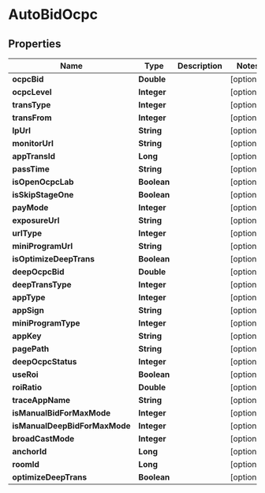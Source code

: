 

# AutoBidOcpc


## Properties

Name | Type | Description | Notes
------------ | ------------- | ------------- | -------------
**ocpcBid** | **Double** |  |  [optional]
**ocpcLevel** | **Integer** |  |  [optional]
**transType** | **Integer** |  |  [optional]
**transFrom** | **Integer** |  |  [optional]
**lpUrl** | **String** |  |  [optional]
**monitorUrl** | **String** |  |  [optional]
**appTransId** | **Long** |  |  [optional]
**passTime** | **String** |  |  [optional]
**isOpenOcpcLab** | **Boolean** |  |  [optional]
**isSkipStageOne** | **Boolean** |  |  [optional]
**payMode** | **Integer** |  |  [optional]
**exposureUrl** | **String** |  |  [optional]
**urlType** | **Integer** |  |  [optional]
**miniProgramUrl** | **String** |  |  [optional]
**isOptimizeDeepTrans** | **Boolean** |  |  [optional]
**deepOcpcBid** | **Double** |  |  [optional]
**deepTransType** | **Integer** |  |  [optional]
**appType** | **Integer** |  |  [optional]
**appSign** | **String** |  |  [optional]
**miniProgramType** | **Integer** |  |  [optional]
**appKey** | **String** |  |  [optional]
**pagePath** | **String** |  |  [optional]
**deepOcpcStatus** | **Integer** |  |  [optional]
**useRoi** | **Boolean** |  |  [optional]
**roiRatio** | **Double** |  |  [optional]
**traceAppName** | **String** |  |  [optional]
**isManualBidForMaxMode** | **Integer** |  |  [optional]
**isManualDeepBidForMaxMode** | **Integer** |  |  [optional]
**broadCastMode** | **Integer** |  |  [optional]
**anchorId** | **Long** |  |  [optional]
**roomId** | **Long** |  |  [optional]
**optimizeDeepTrans** | **Boolean** |  |  [optional]




